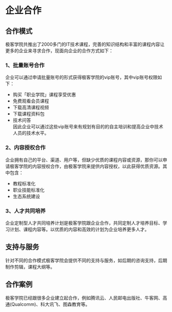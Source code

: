 # 企业合作
## 合作模式
极客学院共推出了2000多门的IT技术课程，完善的知识结构和丰富的课程内容让更多的企业来寻求合作，现面向企业的合作方式如下：

### 1、批量账号合作
企业可以通过申请批量账号的形式获得极客学院的vip账号，其中vip账号权限如下：<br>
  - 购买「职业学院」课程享受优惠<br>
  - 免费观看会员课程<br>
  - 下载高清课程视频<br>
  - 下载课程资料包<br>
  - 技术问答<br>
因此企业可以通过这些vip账号来有规划有目的的自主培训和提高企业中技术人员的技术水平。


### 2、内容授权合作
企业拥有自己的平台、渠道、用户等，但缺少优质的课程内容或资源，那你可以申请极客学院的内容授权合作，由极客学院来提供内容授权，以此获得优质资源。其中包含：<br>
  - 教程标准化<br>
  - 职业技能标准化<br>
  - 生态系统建设<br>

### 3、人才共同培养
企业定制型人才共同培养计划是极客学院跟企业合作，共同定制人才培养目标、学习计划、课程内容等。以优质的内容和高效的计划为企业培养更多人才。

## 支持与服务
针对不同的合作模式极客学院会提供不同的支持与服务，如后期的咨询支持，后期制作剪辑，课程大纲等。

## 合作案例
极客学院已经跟很多企业建立起合作，例如腾讯云、人民邮电出版社、牛客网、高通(Qualcomm)、科大讯飞、图森教育等。
